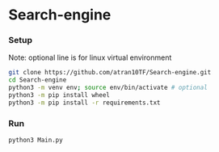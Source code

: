 # Search-engine

### Setup 
Note: optional line is for linux virtual environment
```sh
git clone https://github.com/atran10TF/Search-engine.git
cd Search-engine
python3 -m venv env; source env/bin/activate # optional
python3 -m pip install wheel
python3 -m pip install -r requirements.txt
```

### Run
```sh
python3 Main.py
```